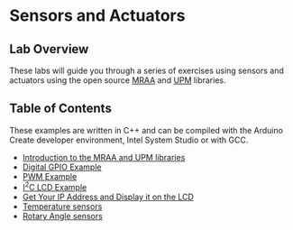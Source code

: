 # Sensors and Actuators

## Lab Overview

These labs will guide you through a series of exercises using sensors and actuators using the open source [MRAA](https://iotdk.intel.com/docs/master/mraa/) and [UPM](https://http://upm.mraa.io/) libraries.

## Table of Contents

These examples are written in C++ and can be compiled with the Arduino Create developer environment, Intel System Studio or with GCC.

* [Introduction to the MRAA and UPM libraries](https://ssg-drd-iot.github.io/lab-overview-mraa-and-upm-libraries/)
* [Digital GPIO Example](https://ssg-drd-iot.github.io/lab-digital-sensors-arduino)
* [PWM Example](https://ssg-drd-iot.github.io/lab-pwm-sensors-arduino)
* [I<sup>2</sup>C LCD Example](https://ssg-drd-iot.github.io/lab-lcd-arduino)
* [Get Your IP Address and Display it on the LCD](https://ssg-drd-iot.github.io/lab-IP-to-LCD-Arduino)
* [Temperature sensors](https://ssg-drd-iot.github.io/lab-temperature-sensor-c)
* [Rotary Angle sensors](https://ssg-drd-iot.github.io/lab-rotary-angle-sensor-c)
